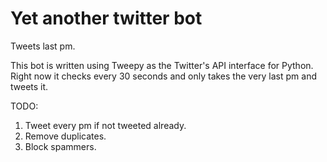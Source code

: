 # Yet another twitter bot
Tweets last pm.

This bot is written using Tweepy as the Twitter's API interface for Python.
Right now it checks every 30 seconds and only takes the very last pm and tweets it. 

TODO:
1. Tweet every pm if not tweeted already.
2. Remove duplicates.
3. Block spammers.
